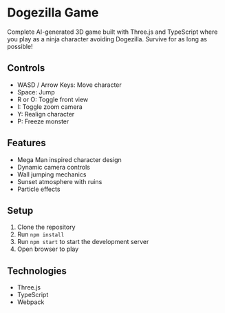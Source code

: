 # Dogezilla Game

Complete AI-generated 3D game built with Three.js and TypeScript where you play as a ninja character avoiding Dogezilla.
Survive for as long as possible!

## Controls
- WASD / Arrow Keys: Move character
- Space: Jump
- R or O: Toggle front view
- I: Toggle zoom camera
- Y: Realign character
- P: Freeze monster

## Features
- Mega Man inspired character design
- Dynamic camera controls
- Wall jumping mechanics
- Sunset atmosphere with ruins
- Particle effects

## Setup
1. Clone the repository
2. Run `npm install`
3. Run `npm start` to start the development server
4. Open browser to play

## Technologies
- Three.js
- TypeScript
- Webpack
